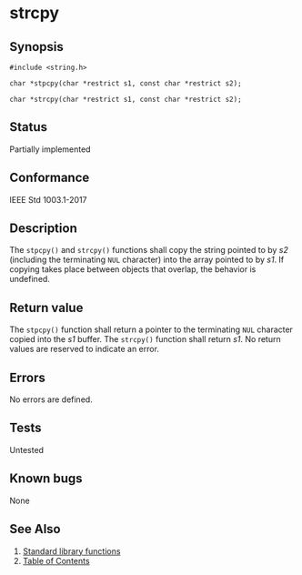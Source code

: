 # strcpy

## Synopsis

`#include <string.h>`

`char *stpcpy(char *restrict s1, const char *restrict s2);`

`char *strcpy(char *restrict s1, const char *restrict s2);`

## Status

Partially implemented

## Conformance

IEEE Std 1003.1-2017

## Description

The `stpcpy()` and `strcpy()` functions shall copy the
string pointed to by _s2_ (including the terminating `NUL` character) into the array pointed to by _s1_.
If copying takes place between objects that overlap, the behavior is undefined.

## Return value

The
`stpcpy()` function shall return a pointer to the terminating `NUL` character copied into the _s1_ buffer.
The `strcpy()` function shall return _s1_.
No return values are reserved to indicate an error.

## Errors

No errors are defined.

## Tests

Untested

## Known bugs

None

## See Also

1. [Standard library functions](../README.md)
2. [Table of Contents](../../../README.md)
